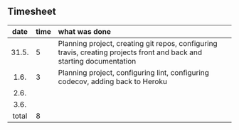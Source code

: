 ## Timesheet

| date  | time | what was done  |
| :----:|:-----| :-----|
| 31.5. | 5    | Planning project, creating git repos, configuring travis, creating projects front and back and starting documentation 
| 1.6.  | 3    | Planning project, configuring lint, configuring codecov, adding back to Heroku |
| 2.6.  |     |  |
| 3.6.  |     |  |
| total |  8    |    |


